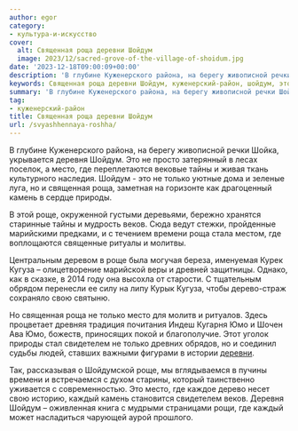 ```yaml
---
author: egor
category:
- культура-и-искусство
cover:
  alt: Священная роща деревни Шойдум
  image: 2023/12/sacred-grove-of-the-village-of-shoidum.jpg
date: '2023-12-18T09:00:09+00:00'
description: 'В глубине Куженерского района, на берегу живописной речки Шойка, укрывается деревня Шойдум. Это не просто затерянный в лесах поселок, а место, где...'
keywords: Священная роща деревни Шойдум, куженерский-район, шойдум, это, место, только, роща, роще, деревня, тайны, священная, камень, природы, веков, времени, кугуза, дерево
summary: 'В глубине Куженерского района, на берегу живописной речки Шойка, укрывается деревня Шойдум. Это не просто затерянный в лесах поселок, а место, где...'
tag:
- куженерский-район
title: Священная роща деревни Шойдум
url: /svyashhennaya-roshha/
---
```


В глубине Куженерского района, на берегу живописной речки Шойка, укрывается деревня Шойдум. Это не просто затерянный в лесах поселок, а место, где переплетаются вековые тайны и живая ткань культурного наследия. Шойдум \- это не только уютные дома и зеленые луга, но и священная роща, заметная на горизонте как драгоценный камень в сердце природы.

В этой роще, окруженной густыми деревьями, бережно хранятся старинные тайны и мудрость веков. Сюда ведут стежки, пройденные марийскими предками, и с течением времени роща стала местом, где воплощаются священные ритуалы и молитвы.

Центральным деревом в роще была могучая береза, именуемая Курек Кугуза – олицетворение марийской веры и древней защитницы. Однако, как в сказке, в 2014 году она высохла от старости. С тщательным обрядом перенесли ее силу на липу Курык Кугуза, чтобы дерево-страж сохраняло свою святыню.

Но священная роща не только место для молитв и ритуалов. Здесь процветает древняя традиция почитания Индеш Кугарня Юмо и Шочен Ава Юмо, божеств, приносящих покой и благополучие. Этот уголок природы стал свидетелем не только древних обрядов, но и соединил судьбы людей, ставших важными фигурами в истории [деревни](/derevnya_abrosimovo/).

Так, рассказывая о Шойдумской роще, мы вглядываемся в пучины времени и встречаемся с духом старины, который таинственно уживается с современностью. Это место, где каждое дерево несет свою историю, каждый камень становится свидетелем веков. Деревня Шойдум – оживленная книга с мудрыми страницами рощи, где каждый может насладиться чарующей аурой прошлого.